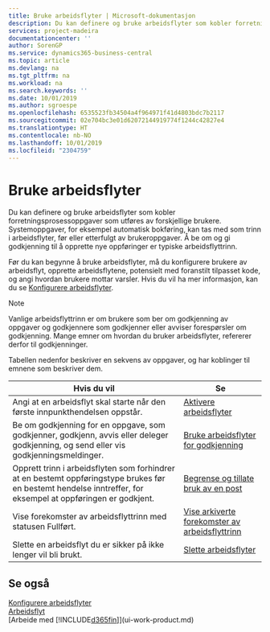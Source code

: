 ```yaml
---
title: Bruke arbeidsflyter | Microsoft-dokumentasjon
description: Du kan definere og bruke arbeidsflyter som kobler forretningsprosessoppgaver som utføres av forskjellige brukere. Systemoppgaver, for eksempel automatisk bokføring, kan tas med som trinn i arbeidsflyter, før eller etterfulgt av brukeroppgaver. Å be om og gi godkjenning til å opprette nye oppføringer er typiske arbeidsflyttrinn.
services: project-madeira
documentationcenter: ''
author: SorenGP
ms.service: dynamics365-business-central
ms.topic: article
ms.devlang: na
ms.tgt_pltfrm: na
ms.workload: na
ms.search.keywords: ''
ms.date: 10/01/2019
ms.author: sgroespe
ms.openlocfilehash: 6535523fb34504a4f964971f41d4803bdc7b2117
ms.sourcegitcommit: 02e704bc3e01d62072144919774f1244c42827e4
ms.translationtype: HT
ms.contentlocale: nb-NO
ms.lasthandoff: 10/01/2019
ms.locfileid: "2304759"
---
```

# <a name="using-workflows"></a>Bruke arbeidsflyter
Du kan definere og bruke arbeidsflyter som kobler forretningsprosessoppgaver som utføres av forskjellige brukere. Systemoppgaver, for eksempel automatisk bokføring, kan tas med som trinn i arbeidsflyter, før eller etterfulgt av brukeroppgaver. Å be om og gi godkjenning til å opprette nye oppføringer er typiske arbeidsflyttrinn.  

 Før du kan begynne å bruke arbeidsflyter, må du konfigurere brukere av arbeidsflyt, opprette arbeidsflytene, potensielt med foranstilt tilpasset kode, og angi hvordan brukere mottar varsler. Hvis du vil ha mer informasjon, kan du se [Konfigurere arbeidsflyter](across-set-up-workflows.md).  

> [!NOTE]  
>  Vanlige arbeidsflyttrinn er om brukere som ber om godkjenning av oppgaver og godkjennere som godkjenner eller avviser forespørsler om godkjenning. Mange emner om hvordan du bruker arbeidsflyter, refererer derfor til godkjenninger.  

 Tabellen nedenfor beskriver en sekvens av oppgaver, og har koblinger til emnene som beskriver dem.  

|**Hvis du vil**|**Se**|  
|------------|-------------|  
|Angi at en arbeidsflyt skal starte når den første innpunkthendelsen oppstår.|[Aktivere arbeidsflyter](across-how-to-enable-workflows.md)|  
|Be om godkjenning for en oppgave, som godkjenner, godkjenn, avvis eller deleger godkjenning, og send eller vis godkjenningsmeldinger.|[Bruke arbeidsflyter for godkjenning](across-how-use-approval-workflows.md)|  
|Opprett trinn i arbeidsflyten som forhindrer at en bestemt oppføringstype brukes før en bestemt hendelse inntreffer, for eksempel at oppføringen er godkjent.|[Begrense og tillate bruk av en post](across-how-to-restrict-and-allow-usage-of-a-record.md)|  
|Vise forekomster av arbeidsflyttrinn med statusen Fullført.|[Vise arkiverte forekomster av arbeidsflyttrinn](across-how-to-view-archived-workflow-step-instances.md)|  
|Slette en arbeidsflyt du er sikker på ikke lenger vil bli brukt.|[Slette arbeidsflyter](across-how-to-delete-workflows.md)|  

## <a name="see-also"></a>Se også  
[Konfigurere arbeidsflyter](across-set-up-workflows.md)   
[Arbeidsflyt](across-workflow.md)   
[Arbeide med [!INCLUDE[d365fin](includes/d365fin_md.md)]](ui-work-product.md)
